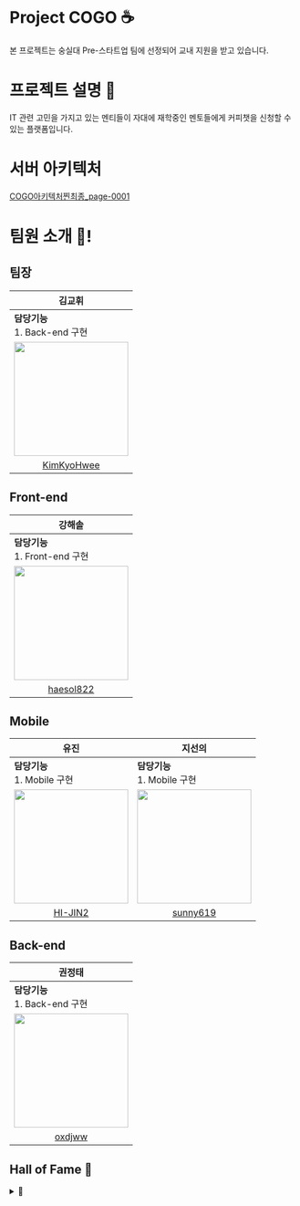 # Project COGO ☕️
본 프로젝트는 숭실대 Pre-스타트업 팀에 선정되어 교내 지원을 받고 있습니다.
# 프로젝트 설명 📄
IT 관련 고민을 가지고 있는 멘티들이 자대에 재학중인 멘토들에게 커피챗을 신청할 수 있는 플랫폼입니다.
# 서버 아키텍처
[COGO아키텍처찐최종_page-0001](https://github.com/user-attachments/assets/a4d2c5ac-e02c-43d0-9d8b-a8e28d91dc40)
# 팀원 소개 👥!

## 팀장 
| <div align="center">김교휘</div> | 
| :--------------------------- |
| **담당기능**<br>1. Back-end 구현 | 
| [<img src="https://avatars.githubusercontent.com/u/122682443?v=4" width="200" height="200">](https://github.com/KimKyoHwee)
| <div align="center"><a href="https://github.com/KimKyoHwee">KimKyoHwee</a></div> |

## Front-end
| <div align="center">강해솔</div> |
| :----------------------------- |
| **담당기능**<br>1. Front-end 구현  |
| [<img src="https://avatars.githubusercontent.com/u/74664649?v=4" width="200" height="200">](https://github.com/haesol822) |
| <div align="center"><a href="https://github.com/haesol822">haesol822</a></div> |

## Mobile
| <div align="center">유진</div> | <div align="center">지선의</div> |
| :----------------------------- |  :----------------------------- |
| **담당기능**<br>1. Mobile 구현  |  **담당기능**<br>1. Mobile 구현  |
| [<img src="https://avatars.githubusercontent.com/u/94737714?v=4" width="200" height="200">](https://github.com/HI-JIN2) | [<img src="https://avatars.githubusercontent.com/u/146940671?v=4" width="200" height="200">](https://github.com/sunnny619) |
| <div align="center"><a href="https://github.com/HI-JIN2">HI-JIN2</a></div> | <div align="center"><a href="https://github.com/sunny619">sunny619</a></div> |

## Back-end
| <div align="center">권정태</div> |
| :----------------------------- |
| **담당기능**<br>1. Back-end 구현  |
| [<img src="https://avatars.githubusercontent.com/u/102507306?v=4" width="200" height="200">](https://github.com/oxdjww) |
| <div align="center"><a href="https://github.com/oxdjww">oxdjww</a></div> |

## Hall of Fame 👑
<details>
<summary>👑</summary>
  
| <div align="center">김지은</div> | <div align="center">최서현</div> | <div align="center">최상원</div> |
| :----------------------------- | :----------------------------- | :----------------------------- |
| **담당기능**<br>1. Project Manager  | **담당기능**<br>1. 1차 스프린트 Front-end | **담당기능**<br>1. 1차 스프린트 Front-end |
| [<img src="https://avatars.githubusercontent.com/u/99941493?v=4" width="200" height="200">](https://github.com/0zlrlo) | [<img src="https://avatars.githubusercontent.com/u/104755384?v=4" width="200" height="200">](https://github.com/candosh) | [<img src="https://avatars.githubusercontent.com/u/21211957?v=4" width="200" height="200">](https://github.com/ChoiSangwon) |
</div>
</details>

